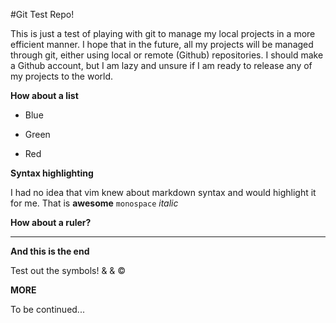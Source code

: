 #Git Test Repo!

This is just a test of playing with git to manage my local projects
in a more efficient manner. I hope that in the future, all my projects
will be managed through git, either using local or remote (Github) 
repositories. I should make a Github account, but I am lazy and unsure
if I am ready to release any of my projects to the world. 

**How about a list**

* Blue

* Green

* Red

**Syntax highlighting**

I had no idea that vim knew about markdown syntax and would highlight it 
for me. That is __awesome__ `monospace` *italic* 

**How about a ruler?**

*** 

**And this is the end**

Test out the symbols! 
&amp; &amp; &copy;

**MORE**

To be continued...


